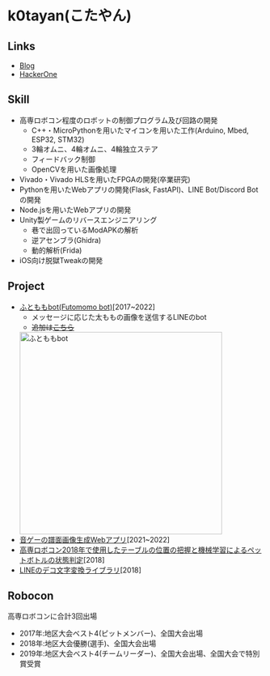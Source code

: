# k0tayan(こたやん)

## Links
- [Blog](https://www.kotayan.xyz/)  
- [HackerOne](https://hackerone.com/kotayan)

## Skill
- 高専ロボコン程度のロボットの制御プログラム及び回路の開発
  - C++・MicroPythonを用いたマイコンを用いた工作(Arduino, Mbed, ESP32, STM32) 
  - 3輪オムニ、4輪オムニ、4輪独立ステア
  - フィードバック制御
  - OpenCVを用いた画像処理 
- Vivado・Vivado HLSを用いたFPGAの開発(卒業研究)  
- Pythonを用いたWebアプリの開発(Flask, FastAPI)、LINE Bot/Discord Botの開発  
- Node.jsを用いたWebアプリの開発  
- Unity製ゲームのリバースエンジニアリング
  - 巷で出回っているModAPKの解析
  - 逆アセンブラ(Ghidra)
  - 動的解析(Frida) 
- iOS向け脱獄Tweakの開発  

## Project
- [ふとももbot(Futomomo bot)](https://github.com/k0tayan/futomomo-bot)[2017~2022]  
  - メッセージに応じた太ももの画像を送信するLINEのbot  
  - ~~追加は[こちら](https://line.me/R/ti/p/%40hdi2947s)~~
  <img src="https://user-images.githubusercontent.com/16555696/108971857-19992080-76c6-11eb-898b-4a0bf3331d72.jpg" alt="ふとももbot" width="400"/>
- [音ゲーの譜面画像生成Webアプリ](https://github.com/PurplePalette/sekai-sus-2-img)[2021~2022]
- [高専ロボコン2018年で使用したテーブルの位置の把握と機械学習によるペットボトルの状態判定](https://github.com/k0tayan/PathPlanning)[2018]
- [LINEのデコ文字変換ライブラリ](https://github.com/k0tayan/LineEmoji)[2018]

## Robocon
高専ロボコンに合計3回出場  
- 2017年:地区大会ベスト4(ピットメンバー)、全国大会出場
- 2018年:地区大会優勝(選手)、全国大会出場
- 2019年:地区大会ベスト4(チームリーダー)、全国大会出場、全国大会で特別賞受賞
